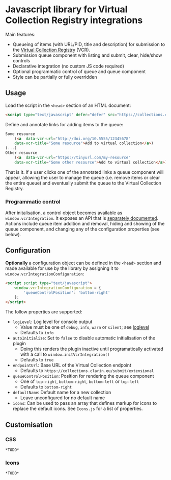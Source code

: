 # Javascript library for Virtual Collection Registry integrations

Main features:
* Queueing of items (with URL/PID, title and description) for submission to the
[Virtual Collection Registry](https://collections.clarin.eu) (VCR).
* Submission queue component with listing and submit, clear, hide/show controls
* Declarative integration (no custom JS code required)
* Optional programmatic control of queue and queue component
* Style can be partially or fully overridden

## Usage

Load the script in the `<head>` section of an HTML document:
```html
<script type="text/javascript" defer="defer" src="https://collections.clarin.eu/script/vcr-integration/v1/vcr-integration.js"></script>
```

Define and annotate links for adding items to the queue:
```html
Some resource
    (<a  data-vcr-url="http://doi.org/10.5555/12345678" 
    data-vcr-title="Some resource">Add to virtual collection</a>)
(...)
Other resource 
    (<a  data-vcr-url="https://tinyurl.com/my-resource" 
    data-vcr-title="Some other resource">Add to virtual collection</a>)
```

That is it. If a user clicks one of the annotated links a queue component will appear, allowing the user to manage the
queue (i.e. remove items or clear the entire queue) and eventually submit the queue to the Virtual Collection Registry.

### Programmatic control

After initalisation, a control object becomes available as `window.vcrIntegration`. It exposes an API that is
[separately documented](https://clarin-eric.github.io/js-vcr-integration/VCRIntegration.html). Actions include queue
item addition and removal, hiding and showing of the queue component, and changing any of the configuration properties
(see below).

## Configuration

**Optionally** a configuration object can be defined in the `<head>` section and made available for use by the library 
by assigning it to `window.vcrIntegrationConfiguration`:
```html
<script script type="text/javascript">
    window.vcrIntegrationConfiguration = {
        'queueControlPosition': 'bottom-right'
    };
</script>
```

The follow properties are supported:
* `logLevel`: Log level for console output 
  * Value must be one of `debug`, `info`, `warn` or `silent`; see [loglevel](https://github.com/pimterry/loglevel)
  * Defaults to `info`
* `autoInitialize`: Set to `false` to disable automatic initialisation of the plugin
  * Doing this renders the plugin inactive until programatically activated with a call to `window.initVcrIntegration()` 
  * Defaults to `true`
* `endpointUrl`: Base URL of the Virtual Collection endpoint 
  * Defaults to `https://collections.clarin.eu/submit/extensional`
* `queueControlPosition`: Position for rendering the queue component 
  * One of `top-right`, `bottom-right`, `bottom-left` or `top-left`
  * Defaults to `bottom-right`
* `defaultName`: Default name for a new collection
  * Leave unconfigured for no default name
* `icons`: Can be used to pass an array that defines markup for icons to replace the default icons. See `Icons.js`
for a list of properties.

## Customisation

### CSS

`*TODO*`

### Icons

`*TODO*`
